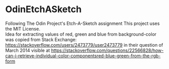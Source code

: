 # OdinEtchASketch
Following The Odin Project's Etch-A-Sketch assignment
This project uses the MIT License.  
Idea for extracting values of red, green and blue from background-color was copied from Stack Exchange:   
https://stackoverflow.com/users/2473779/user2473779 in their question of March 2014 visible at 
https://stackoverflow.com/questions/22566828/how-can-i-retrieve-individual-color-componentsred-blue-green-from-the-rgb-form

